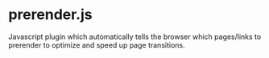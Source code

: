 prerender.js
============

Javascript plugin which automatically tells the browser which pages/links to prerender to optimize and speed up page transitions.
